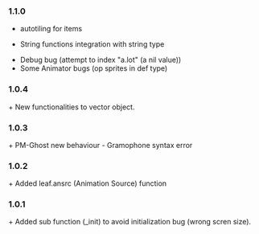 ### 1.1.0
+ autotiling for items
* String functions integration with string type
- Debug bug (attempt to index "a.lot" (a nil value))
- Some Animator bugs (op sprites in def type)

### 1.0.4
\+ New functionalities to vector object.

### 1.0.3
\+ PM-Ghost new behaviour
\- Gramophone syntax error

### 1.0.2
\+ Added leaf.ansrc (Animation Source) function

### 1.0.1
\+ Added sub function (_init) to avoid initialization bug (wrong scren size).
